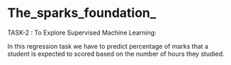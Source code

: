 # The_sparks_foundation_
TASK-2 : To Explore Supervised Machine Learning:

In this regression task we have to predict percentage of marks that a student is expected to scored based on the number of hours they studied.
 
